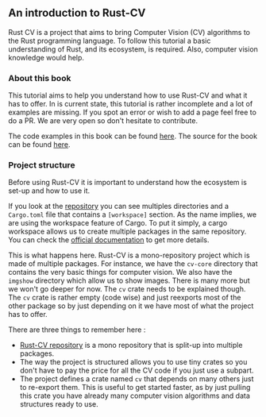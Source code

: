 ## An introduction to Rust-CV

Rust CV is a project that aims to bring Computer Vision (CV) algorithms to the Rust programming language. To follow this tutorial a basic understanding of Rust, and its ecosystem, is required. Also, computer vision knowledge would help.

### About this book

This tutorial aims to help you understand how to use Rust-CV and what it has to offer. In is current state, this tutorial is rather incomplete and a lot of examples are missing. If you spot an error or wish to add a page feel free to do a PR. We are very open so don't hesitate to contribute.

The code examples in this book can be found [here](https://github.com/rust-cv/cv/tree/master/tutorial-code/). The source for the book can be found [here](https://github.com/rust-cv/cv/tree/master/tutorial/).

### Project structure

Before using Rust-CV it is important to understand how the ecosystem is set-up and how to use it.

If you look at the [repository](https://github.com/rust-cv/cv) you can see multiples directories and a `Cargo.toml` file that contains a `[workspace]` section. As the name implies, we are using the workspace feature of Cargo. To put it simply, a cargo workspace allows us to create multiple packages in the same repository. 
You can check the [official documentation](https://doc.rust-lang.org/book/ch14-03-cargo-workspaces.html) to get more details.

This is what happens here. Rust-CV is a mono-repository project which is made of multiple packages. For instance, we have the `cv-core` directory that contains the very basic things for computer vision. We also have the `imgshow` directory which allow us to show images. There is many more but we won't go deeper for now. The `cv` crate needs to be explained though. The `cv` crate is rather empty (code wise) and just reexports most of the other package so by just depending on it we have most of what the project has to offer.

There are three things to remember here :
* [Rust-CV repository](https://github.com/rust-cv/cv) is a mono repository that is split-up into multiple packages.
* The way the project is structured allows you to use tiny crates so you don't have to pay the price for all the CV code if you just use a subpart. 
* The project defines a crate named `cv` that depends on many others just to re-export them. This is useful to get started faster, as by just pulling this crate you have already many computer vision algorithms and data structures ready to use.

